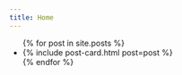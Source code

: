```yaml
---
title: Home
---
```


<section style="padding-top: 0">
  <ul class="post-list">
    {% for post in site.posts %}
      <li class="post-list-element">
        {% include post-card.html post=post %}
      </li>
    {% endfor %}
  </ul>
</section>

<script>
  if (window.netlifyIdentity) {
	window.netlifyIdentity.on("init", user => {
	  if (!user) {
		window.netlifyIdentity.on("login", () => {
		  document.location.href = "/admin/";
		});
	  }
	});
  }
</script>